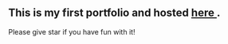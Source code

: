 ## This is my first portfolio and hosted [ here ](https://ak-ko.github.io/ak-portfolio/).

Please give star if you have fun with it!
